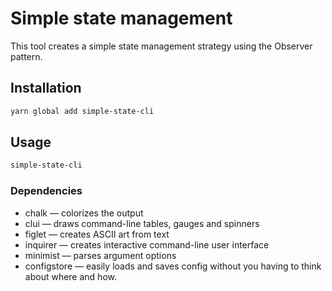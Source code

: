 # Simple state management

This tool creates a simple state management strategy using the Observer pattern.

## Installation

```bash
yarn global add simple-state-cli
```

## Usage

```bash
simple-state-cli
```

### Dependencies

- chalk — colorizes the output
- clui — draws command-line tables, gauges and spinners
- figlet — creates ASCII art from text
- inquirer — creates interactive command-line user interface
- minimist — parses argument options
- configstore — easily loads and saves config without you having to think about where and how.
